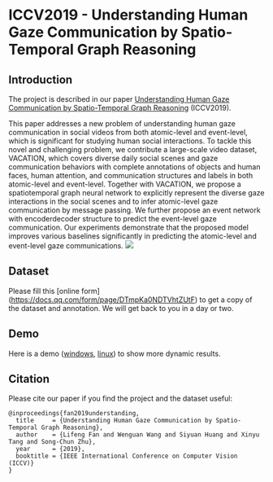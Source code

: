 
# ICCV2019 - Understanding Human Gaze Communication by Spatio-Temporal Graph Reasoning

Introduction
----

The project is described in our paper [Understanding Human Gaze Communication by Spatio-Temporal Graph Reasoning](https://lifengfan.github.io/files/iccv19/ICCV19_Gaze_Communication.pdf) (ICCV2019).   

This paper addresses a new problem of understanding human gaze communication in social videos from both atomic-level and event-level, which is significant for studying human social interactions. To tackle this novel and challenging problem, we contribute a large-scale video dataset, VACATION, which covers diverse daily social scenes and gaze communication behaviors with complete annotations of objects and human faces, human attention, and communication structures and labels in both atomic-level and event-level. Together with VACATION, we propose a spatiotemporal graph neural network to explicitly represent the diverse gaze interactions in the social scenes and to infer atomic-level gaze communication by message passing. We further propose an event network with encoderdecoder structure to predict the event-level gaze communication. Our experiments demonstrate that the proposed model improves various baselines significantly in predicting the atomic-level and event-level gaze communications.
![](https://github.com/LifengFan/Human-Gaze-Communication/blob/master/doc/teaser.jpg)  

Dataset
----

Please fill this [online form] (https://docs.qq.com/form/page/DTmpKa0NDTVhtZUtF) to get a copy of the dataset and annotation. We will get back to you in a day or two.

Demo
----

Here is a demo ([windows](https://www.dropbox.com/s/336mjzlcb14rlbu/iccv19_demo_windows_low_resolution.mp4?dl=0), [linux](https://www.dropbox.com/s/7pvh9bep690vpp0/iccv19_demo_linux_high_resolution.mp4?dl=0)) to show more dynamic results.

Citation
----

Please cite our paper if you find the project and the dataset useful:


```
@inproceedings{fan2019understanding,
  title     = {Understanding Human Gaze Communication by Spatio-Temporal Graph Reasoning},
  author    = {Lifeng Fan and Wenguan Wang and Siyuan Huang and Xinyu Tang and Song-Chun Zhu},
  year      = {2019},
  booktitle = {IEEE International Conference on Computer Vision (ICCV)}
}
```
